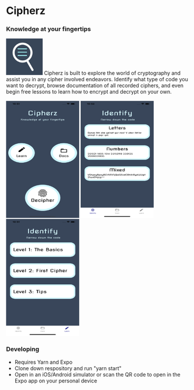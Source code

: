# Cipherz
### Knowledge at your fingertips 
<img src="screenshots/icon.png" width=100 height=100>
Cipherz is built to explore the world of cryptography and assist you in any cipher involved endeavors. Identify what type of code you want to decrypt, browse documentation of all recorded ciphers, and even begin free lessons to learn how to encrypt and decrypt on your own.  
<br />
<br />
<img src="screenshots/main.png" width=200 height=320>
<img src="screenshots/decipher.png" width=200 height=320> 
<img src="screenshots/learn.png" width=200 height=320>

### Developing

* Requires Yarn and Expo
* Clone down respository and run "yarn start"
* Open in an iOS/Android simulator or scan the QR code to open in the Expo app on your personal device
